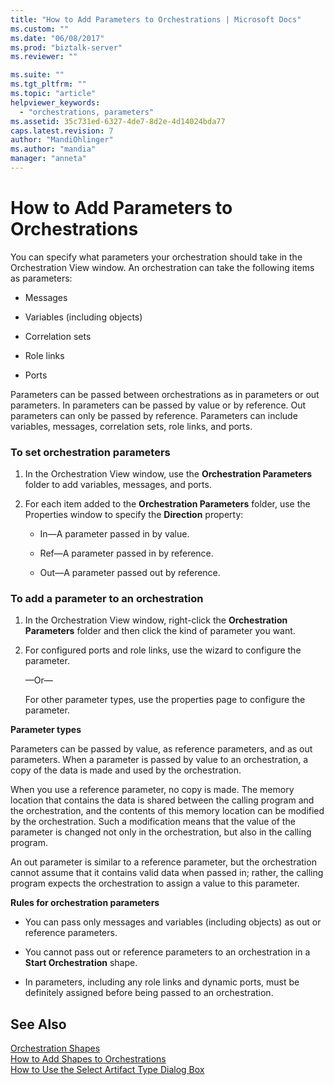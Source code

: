 ```yaml
---
title: "How to Add Parameters to Orchestrations | Microsoft Docs"
ms.custom: ""
ms.date: "06/08/2017"
ms.prod: "biztalk-server"
ms.reviewer: ""

ms.suite: ""
ms.tgt_pltfrm: ""
ms.topic: "article"
helpviewer_keywords: 
  - "orchestrations, parameters"
ms.assetid: 35c731ed-6327-4de7-8d2e-4d14024bda77
caps.latest.revision: 7
author: "MandiOhlinger"
ms.author: "mandia"
manager: "anneta"
---
```

# How to Add Parameters to Orchestrations
You can specify what parameters your orchestration should take in the Orchestration View window. An orchestration can take the following items as parameters:  
  
-   Messages  
  
-   Variables (including objects)  
  
-   Correlation sets  
  
-   Role links  
  
-   Ports  
  
 Parameters can be passed between orchestrations as in parameters or out parameters. In parameters can be passed by value or by reference. Out parameters can only be passed by reference. Parameters can include variables, messages, correlation sets, role links, and ports.  
  
### To set orchestration parameters  
  
1.  In the Orchestration View window, use the **Orchestration Parameters** folder to add variables, messages, and ports.  
  
2.  For each item added to the **Orchestration Parameters** folder, use the Properties window to specify the **Direction** property:  
  
    -   In—A parameter passed in by value.  
  
    -   Ref—A parameter passed in by reference.  
  
    -   Out—A parameter passed out by reference.  
  
### To add a parameter to an orchestration  
  
1.  In the Orchestration View window, right-click the **Orchestration Parameters** folder and then click the kind of parameter you want.  
  
2.  For configured ports and role links, use the wizard to configure the parameter.  
  
     —Or—  
  
     For other parameter types, use the properties page to configure the parameter.  
  
 **Parameter types**  
  
 Parameters can be passed by value, as reference parameters, and as out parameters. When a parameter is passed by value to an orchestration, a copy of the data is made and used by the orchestration.  
  
 When you use a reference parameter, no copy is made. The memory location that contains the data is shared between the calling program and the orchestration, and the contents of this memory location can be modified by the orchestration. Such a modification means that the value of the parameter is changed not only in the orchestration, but also in the calling program.  
  
 An out parameter is similar to a reference parameter, but the orchestration cannot assume that it contains valid data when passed in; rather, the calling program expects the orchestration to assign a value to this parameter.  
  
 **Rules for orchestration parameters**  
  
-   You can pass only messages and variables (including objects) as out or reference parameters.  
  
-   You cannot pass out or reference parameters to an orchestration in a **Start Orchestration** shape.  
  
-   In parameters, including any role links and dynamic ports, must be definitely assigned before being passed to an orchestration.  
  
## See Also  
 [Orchestration Shapes](../core/orchestration-shapes.md)   
 [How to Add Shapes to Orchestrations](../core/how-to-add-shapes-to-orchestrations.md)   
 [How to Use the Select Artifact Type Dialog Box](../core/how-to-use-the-select-artifact-type-dialog-box.md)